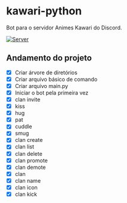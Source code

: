 # kawari-python
Bot para o servidor Animes Kawari do Discord.


[![Server](https://img.shields.io/badge/Discord-Server-%237289da?style=for-the-badge&logo=discord)](https://discord.gg/TVW6ht2)

## Andamento do projeto

- [X] Criar árvore de diretórios
- [X] Criar arquivo básico de comando
- [X] Criar arquivo main.py
- [X] Iniciar o bot pela primeira vez
- [X] clan invite
- [X] kiss
- [X] hug
- [X] pat
- [X] cuddle
- [X] smug
- [X] clan create
- [X] clan list
- [X] clan delete
- [X] clan promote
- [X] clan demote
- [X] clan
- [X] clan name
- [X] clan icon
- [X] clan kick

